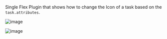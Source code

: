 Single Flex Plugin that shows how to change the Icon of a task based on the `task.attributes`.

![image](https://user-images.githubusercontent.com/1012787/180977722-9bc9fc97-5f2e-44d1-844e-dcbf90e86529.png)

![image](https://user-images.githubusercontent.com/1012787/180977745-1a924cf1-c987-4908-b886-79885c514a91.png)
